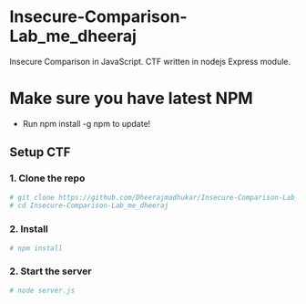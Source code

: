 # Insecure-Comparison-Lab_me_dheeraj
Insecure Comparison in JavaScript. CTF written in nodejs Express module.

# Make sure you have latest NPM <br>
- Run npm install -g npm to update!


## Setup CTF
### 1. Clone the repo
 ```bash
# git clone https://github.com/Dheerajmadhukar/Insecure-Comparison-Lab_me_dheeraj.git
# cd Insecure-Comparison-Lab_me_dheeraj
```
### 2. Install
```bash
# npm install
```
### 2. Start the server
```bash
# node server.js
```

